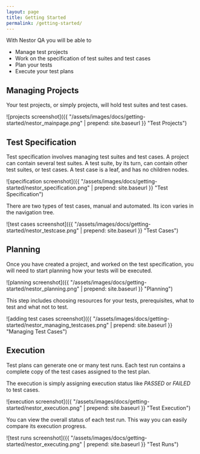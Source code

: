 ```yaml
---
layout: page
title: Getting Started
permalink: /getting-started/
---
```


With Nestor QA you will be able to

* Manage test projects
* Work on the specification of test suites and test cases
* Plan your tests
* Execute your test plans

## Managing Projects

Your test projects, or simply projects, will hold test suites and test cases.

![projects screenshot]({{ "/assets/images/docs/getting-started/nestor_mainpage.png" | prepend: site.baseurl }} "Test Projects")

## Test Specification

Test specification involves managing test suites and test cases. A project can contain
several test suites. A test suite, by its turn, can contain other test suites, or test cases.
A test case is a leaf, and has no children nodes.

![specification screenshot]({{ "/assets/images/docs/getting-started/nestor_specification.png" | prepend: site.baseurl }} "Test Specification")

There are two types of test cases, manual and automated. Its icon varies in the
navigation tree.

![test cases screenshot]({{ "/assets/images/docs/getting-started/nestor_testcase.png" | prepend: site.baseurl }} "Test Cases")

## Planning

Once you have created a project, and worked on the test specification, you will need
to start planning how your tests will be executed.

![planning screenshot]({{ "/assets/images/docs/getting-started/nestor_planning.png" | prepend: site.baseurl }} "Planning")


This step includes choosing resources for your tests, prerequisites, what to test and what
not to test.

![adding test cases screenshot]({{ "/assets/images/docs/getting-started/nestor_managing_testcases.png" | prepend: site.baseurl }} "Managing Test Cases")


## Execution

Test plans can generate one or many test runs. Each test run contains a complete copy of
the test cases assigned to the test plan.

The execution is simply assigning execution status like *PASSED* or *FAILED* to test cases.

![execution screenshot]({{ "/assets/images/docs/getting-started/nestor_execution.png" | prepend: site.baseurl }} "Test Execution")

You can view the overall status of each test run. This way you can easily compare its execution progress.

![test runs screenshot]({{ "/assets/images/docs/getting-started/nestor_executing.png" | prepend: site.baseurl }} "Test Runs")